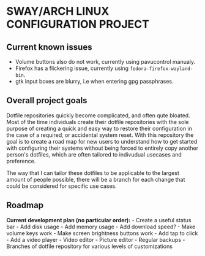 SWAY/ARCH LINUX CONFIGURATION PROJECT
=====================================

Current known issues
--------------------
- Volume buttons also do not work, currently using pavucontrol manualy.
- Firefox has a flickering issue, currently using `fedora-firefox-wayland-bin`.
- gtk input boxes are blurry, i.e when entering gpg passphrases.

Overall project goals
---------------------
Dotfile repositories quickly become complicated, and often qute bloated.
Most of the time individuals create their dotfile repositories with the sole
purpose of creating a quick and easy way to restore their configuration in the
case of a required, or accidental system reset. With this repository the goal
is to create a road map for new users to understand how to get started with 
configuring their systems without being forced to entirely copy another person's
dotfiles, which are often tailored to indivudual usecases and preference. 

The way that I can tailor these dotfiles to be applicable to the largest amount
of people possible, there will be a branch for each change that could be considered
for specific use cases.

Roadmap
-------
**Current development plan (no particular order):**
	- Create a useful status bar
		- Add disk usage 
		- Add memory usage
		- Add download speed?
	- Make volume keys work
	- Make screen brightness buttons work
	- Add tap to click
	- Add a video player
	- Video editor
	- Picture editor
	- Regular backups
	- Branches of dotfile repository for various levels of customizations
